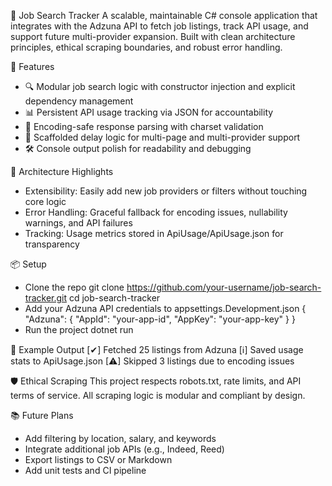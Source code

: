 📁 Job Search Tracker
A scalable, maintainable C# console application that integrates with the Adzuna API to fetch job listings, track API usage, and support future multi-provider expansion. Built with clean architecture principles, ethical scraping boundaries, and robust error handling.

🚀 Features
- 🔍 Modular job search logic with constructor injection and explicit dependency management
- 📊 Persistent API usage tracking via JSON for accountability
- 🧼 Encoding-safe response parsing with charset validation
- 🧩 Scaffolded delay logic for multi-page and multi-provider support
- 🛠️ Console output polish for readability and debugging

🧠 Architecture Highlights
- Extensibility: Easily add new job providers or filters without touching core logic
- Error Handling: Graceful fallback for encoding issues, nullability warnings, and API failures
- Tracking: Usage metrics stored in ApiUsage/ApiUsage.json for transparency

📦 Setup
- Clone the repo
git clone https://github.com/your-username/job-search-tracker.git
cd job-search-tracker
- Add your Adzuna API credentials to appsettings.Development.json
{
  "Adzuna": {
    "AppId": "your-app-id",
    "AppKey": "your-app-key"
  }
}
- Run the project
dotnet run

🧪 Example Output
[✔] Fetched 25 listings from Adzuna
[ℹ] Saved usage stats to ApiUsage.json
[⚠] Skipped 3 listings due to encoding issues

🛡️ Ethical Scraping
This project respects robots.txt, rate limits, and API terms of service. All scraping logic is modular and compliant by design.

📚 Future Plans
- Add filtering by location, salary, and keywords
- Integrate additional job APIs (e.g., Indeed, Reed)
- Export listings to CSV or Markdown
- Add unit tests and CI pipeline